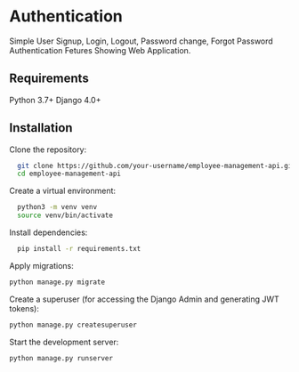 # Authentication
Simple User Signup, Login, Logout, Password change, Forgot Password Authentication Fetures Showing Web Application.
## Requirements
Python 3.7+
Django 4.0+

## Installation
Clone the repository:

```bash
  git clone https://github.com/your-username/employee-management-api.git
  cd employee-management-api
```

Create a virtual environment:
```bash
  python3 -m venv venv
  source venv/bin/activate
```

Install dependencies:
```bash
  pip install -r requirements.txt
```

Apply migrations:
```bash
python manage.py migrate
```

Create a superuser (for accessing the Django Admin and generating JWT tokens):
```bash
python manage.py createsuperuser
```

Start the development server:
```bash
python manage.py runserver
```
